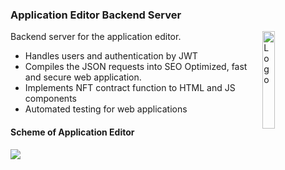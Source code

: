 ### Application Editor Backend Server

<img alt="Logo" align="right" src="https://avatars.githubusercontent.com/u/81907112?s=400&u=80a3bfd345f6a6cf4a0ae18438f9dd468ef0d860&v=4" width="20%" />



Backend server for the application editor.
- Handles users and authentication by JWT
- Compiles the JSON requests into SEO Optimized, fast and secure web application.
- Implements NFT contract function to HTML and JS components
- Automated testing for web applications

#### Scheme of Application Editor
<img src="https://xp.network/4@4.png" >
